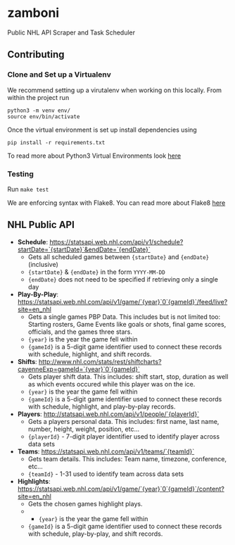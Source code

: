 # zamboni
Public NHL API Scraper and Task Scheduler

## Contributing

### Clone and Set up a Virtualenv

We recommend setting up a virutalenv when working on this locally. From within the project run

```
python3 -m venv env/
source env/bin/activate
```

Once the virtual environment is set up install dependencies using

```
pip install -r requirements.txt
```

To read more about Python3 Virtual Environments look [here](https://docs.python.org/3/library/venv.html)

### Testing
Run `make test` 

We are enforcing syntax with Flake8. You can read more about Flake8 [here](http://flake8.pycqa.org/en/latest/)

## NHL Public API
- **Schedule**: https://statsapi.web.nhl.com/api/v1/schedule?startDate=`{startDate}`&endDate=`{endDate}`
  - Gets all scheduled games between `{startDate}` and `{endDate}` (inclusive)
  - `{startDate}` & `{endDate}` in the form `YYYY-MM-DD`
  - `{endDate}` does not need to be specified if retrieving only a single day
- **Play-By-Play**: https://statsapi.web.nhl.com/api/v1/game/`{year}`0`{gameId}`/feed/live?site=en_nhl
  - Gets a single games PBP Data. This includes but is not limited too: Starting rosters, Game Events like goals or shots, final game scores, officials, and the games three stars. 
  - `{year}` is the year the game fell within 
  - `{gameId}` is a 5-digit game identifier used to connect these records with schedule, highlight, and shift records.
- **Shifts**: http://www.nhl.com/stats/rest/shiftcharts?cayenneExp=gameId=`{year}`0`{gameId}`
  - Gets player shift data. This includes: shift start, stop, duration as well as which events occured while this player was on the ice.
  - `{year}` is the year the game fell within 
  - `{gameId}` is a 5-digit game identifier used to connect these records with schedule, highlight, and play-by-play records.
- **Players**: http://statsapi.web.nhl.com/api/v1/people/`{playerId}`
  - Gets a players personal data. This includes: first name, last name, number, height, weight, position, etc...
  - `{playerId}` - 7-digit player identifier used to identify player across data sets
- **Teams**: https://statsapi.web.nhl.com/api/v1/teams/`{teamId}`
  - Gets team details. This includes: Team name, timezone, conference, etc...
  - `{teamId}` - 1-31 used to identify team across data sets
- **Highlights**: https://statsapi.web.nhl.com/api/v1/game/`{year}`0`{gameId}`/content?site=en_nhl
  - Gets the chosen games highlight plays. 
  -   - `{year}` is the year the game fell within 
  - `{gameId}` is a 5-digit game identifier used to connect these records with schedule, play-by-play, and shift records.